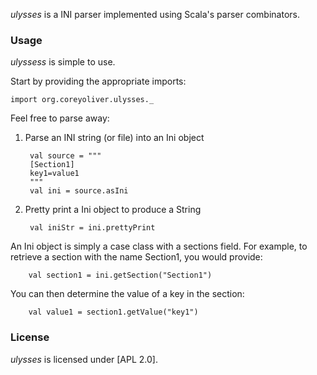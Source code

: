 _ulysses_ is a INI parser implemented using Scala's parser combinators.

### Usage

_ulyssess_ is simple to use.

Start by providing the appropriate imports: 

    import org.coreyoliver.ulysses._

Feel free to parse away:

1. Parse an INI string (or file) into an Ini object

        val source = """
        [Section1]
        key1=value1
        """
        val ini = source.asIni

2. Pretty print a Ini object to produce a String

        val iniStr = ini.prettyPrint

An Ini object is simply a case class with a sections field. For example, to retrieve a section with the name Section1, you would provide: 

        val section1 = ini.getSection("Section1")
        
You can then determine the value of a key in the section:

        val value1 = section1.getValue("key1")
  
### License

_ulysses_ is licensed under [APL 2.0].
